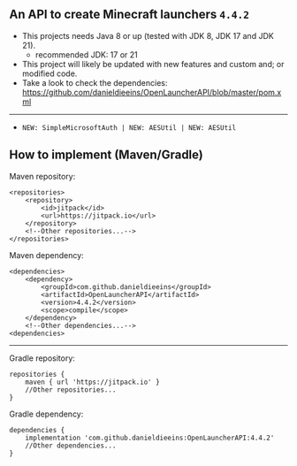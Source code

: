 An API to create Minecraft launchers ```4.4.2```
---

- This projects needs Java 8 or up (tested with JDK 8, JDK 17 and JDK 21).
  - recommended JDK: 17 or 21
- This project will likely be updated with new features and custom and; or modified code.
- Take a look to check the dependencies: https://github.com/danieldieeins/OpenLauncherAPI/blob/master/pom.xml

---

- ``NEW: SimpleMicrosoftAuth | NEW: AESUtil | NEW: AESUtil``

How to implement (Maven/Gradle)
-
Maven repository:
```
<repositories>
    <repository>
        <id>jitpack</id>
        <url>https://jitpack.io</url>
    </repository>
    <!--Other repositories...-->
</repositories>
```
Maven dependency:
```
<dependencies>
    <dependency>
        <groupId>com.github.danieldieeins</groupId>
        <artifactId>OpenLauncherAPI</artifactId>
        <version>4.4.2</version>
        <scope>compile</scope>
    </dependency>
    <!--Other dependencies...-->
<dependencies>
```
---
Gradle repository:
```
repositories {
    maven { url 'https://jitpack.io' }
    //Other repositories...
}
```
Gradle dependency:
```
dependencies {
    implementation 'com.github.danieldieeins:OpenLauncherAPI:4.4.2'
    //Other dependencies...
}
```
